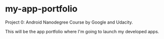 # my-app-portfolio

Project 0: Android Nanodegree Course by Google and Udacity.

This will be the app portfolio where I'm going to launch my developed apps. 
